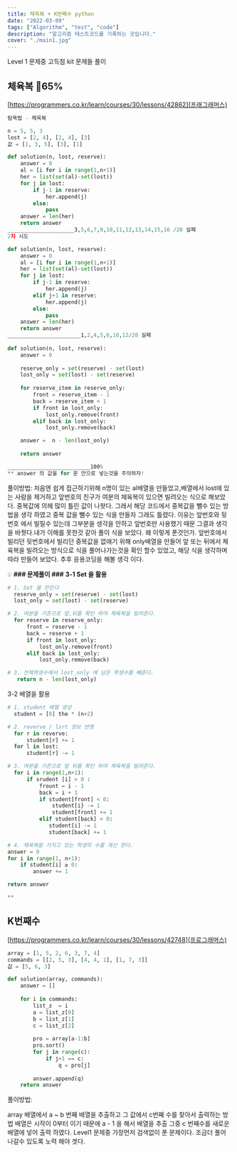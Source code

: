 ```yaml
---
title: 체육복 + K번째수 python
date: "2022-03-09"
tags: ["Algorithm", "test", "code"]
description: "알고리즘 테스트코드를 기록하는 곳입니다."
cover: "./main1.jpg"
---
```

Level 1 문제중 고득점 kit 문제들 풀이

## 체육복 🧪65%

[https://programmers.co.kr/learn/courses/30/lessons/42862](프래그래머스)

```python
탐욕법 - 체육복

n =	5, 5, 3		
lost = [2, 4], [2, 4], [3]		
값 = [1, 3, 5], [3], [1]

def solution(n, lost, reserve):
    answer = 0
    al = [i for i in range(1,n+1)]
    her = list(set(al)-set(lost))
    for j in lost:
        if j-1 in reserve:
            her.append(j)
        else:
            pass
    answer = len(her)
    return answer
_____________________3,5,6,7,9,10,11,12,13,14,15,16	/20 실패
2차 시도

def solution(n, lost, reserve):
    answer = 0
    al = [i for i in range(1,n+1)]
    her = list(set(al)-set(lost))
    for j in lost:
        if j-1 in reserve:
            her.append(j)
        elif j+1 in reserve:
            her.append(j)
        else:
            pass
    answer = len(her)
    return answer
_______________________1,2,4,5,6,10,12/20 실패
 
def solution(n, lost, reserve):
    answer = 0
    
    reserve_only = set(reserve) - set(lost)
    lost_only = set(lost) - set(reserve)
    
    for reserve_item in reserve_only:
        front = reserve_item - 1
        back = reserve_item + 1
        if front in lost_only:
            lost_only.remove(front)
        elif back in lost_only:
            lost_only.remove(back)

    answer =  n - len(lost_only)    
            
    return answer

__________________________100%
** answer 의 값을 for 문 안으로 넣는것을 주의하자!
```

풀이방법:
    처음엔 쉽게 접근하기위해 n명이 있는 al배열을 만들었고,배열에서 lost에 있는 사람을 제거하고 앞번호의 친구가 여분의 체육복이 있으면 빌려오는 식으로 해보았다.
    중복값에 의헤 많이 틀린 값이 나왓다.
    그래서 해당 코드에서 중복값을 뺄수 있는 방법을 생각 하였고 중복 값을 뺄수 있는 식을 만들자 
    그래도 틀렸다. 이유는 앞번호와 뒷번호 에서 빌릴수 있는데 그부분을 생각을 안하고 앞번호만 사용했기 때문
    그결과 생각을 바꿧다.내가 이해를 못한것 같아 풀이 식을 보았다.
        왜 이렇게 푼것인가.
    앞번호에서 빌리던 뒷번호에서 빌리던 중복값을 없애기 위해 only배열을 만들어 앞 또는 뒤에서 체육복을 빌려오는 방식으로 식을 풀어나가는것을 확인 할수 있었고,
    해당 식을 생각하며 따라 만들어 보았다.
    추후 응용코딩을 해볼 생각 이다. 


💡 **### 문제풀이 ###**
**3-1 Set 을 활용**

```python
# 1. Set 을 만든다
  reserve_only = set(reserve) - set(lost)
  lost_only = set(lost) - set(reserve)

# 2. 여분을 기준으로 앞,뒤를 확인 하여 체육복을 빌려준다.
  for reserve in reserve_only:
      front = reserve - 1
      back = reserve + 1
      if front in lost_only:
          lost_only.remove(front)
      elif back in lost_only:
          lost_only.remove(back)

# 3. 전체학생수에서 lost_only 에 남은 학생수를 빼준다.
   return n - len(lost_only) 
```
3-2 배열을 활용
```python
# 1. student 배열 생성
  student = [0] the * (n+2)

# 2. reverve / lsrt 정보 반영
  for r in reverve:
      student[r] += 1
  for l in lost:
      student[r] -= 1

# 3. 여분을 기준으로 앞 뒤를 확인 하여 체육복을 빌려준다.
  for i in range(1,n+1):
      if srudent [i] > 0 :
          frount = i - 1
          back = i + 1
          if student[front] < 0:
              student[i} -= 1
              student[front] += 1
          elif student[back] < 0:
             student[i] -= 1
             student[back] += 1

# 4. 채육복을 가지고 있는 학생의 수를 계산 한다.
answer = 0
for i in range(1, n+1):
    if student[i] ≥ 0:
        answer += 1

return answer

**
```

## K번째수

[https://programmers.co.kr/learn/courses/30/lessons/42748](프로그래머스)

```python
array = [1, 5, 2, 6, 3, 7, 4]	
commands = [[2, 5, 3], [4, 4, 1], [1, 7, 3]]
값 = [5, 6, 3]

def solution(array, commands):
    answer = []
    
    for i in commands:
        list_z  = i
        a = list_z[0]
        b = list_z[1]
        c = list_z[2]
        
        pro = array[a-1:b]
        pro.sort()
        for j in range(c):
            if j+1 == c:
                q = pro[j]
    
        answer.append(q)
    return answer
```

풀이방법: 

array 배열에서 a ~ b 번째 배열을 추출하고 그 값에서 c번째 수를 찾아서 출력하는 방법
배열은 시작이 0부터 이기 때문에 a - 1 을 해서 배열을 추출 그중 c 번째수를 새로운 배열에 넣어 출력 하였다.
Level1 문제중 가장먼저 검색없이 푼 문제이다.
조금더 풀어나갈수 있도록 노력 해야 겟다.
